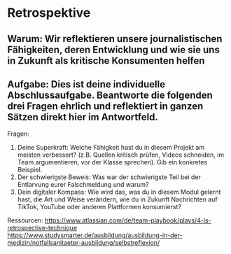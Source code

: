 # Retrospektive

## Warum: Wir reflektieren unsere journalistischen Fähigkeiten, deren Entwicklung und wie sie uns in Zukunft als kritische Konsumenten helfen

## Aufgabe: Dies ist deine individuelle Abschlussaufgabe. Beantworte die folgenden drei Fragen ehrlich und reflektiert in ganzen Sätzen direkt hier im Antwortfeld.

Fragen:
1. Deine Superkraft: Welche Fähigkeit hast du in diesem Projekt am meisten verbessert? (z.B. Quellen kritisch prüfen, Videos schneiden, im Team argumentieren, vor der Klasse sprechen). Gib ein konkretes Beispiel.
2. Der schwierigste Beweis: Was war der schwierigste Teil bei der Entlarvung eurer Falschmeldung und warum?
3. Dein digitaler Kompass: Wie wird das, was du in diesem Modul gelernt hast, die Art und Weise verändern, wie du in Zukunft Nachrichten auf TikTok, YouTube oder anderen Plattformen konsumierst?

Ressourcen:
https://www.atlassian.com/de/team-playbook/plays/4-ls-retrospective-technique
https://www.studysmarter.de/ausbildung/ausbildung-in-der-medizin/notfallsanitaeter-ausbildung/selbstreflexion/
